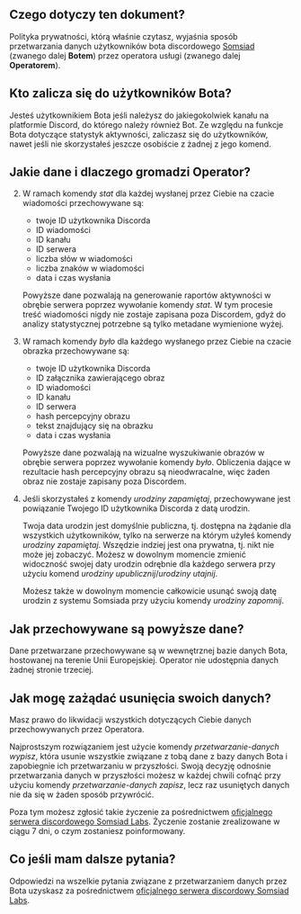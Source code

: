 ## Czego dotyczy ten dokument?

Polityka prywatności, którą właśnie czytasz, wyjaśnia sposób przetwarzania danych użytkowników bota discordowego [Somsiad](https://somsiad.net) (zwanego dalej **Botem**) przez operatora usługi (zwanego dalej **Operatorem**).

## Kto zalicza się do użytkowników Bota?

Jesteś użytkownikiem Bota jeśli należysz do jakiegokolwiek kanału na platformie Discord, do którego należy również Bot.
Ze względu na funkcje Bota dotyczące statystyk aktywności, zaliczasz się do użytkowników, nawet jeśli nie skorzystałeś jeszcze osobiście z żadnej z jego komend.

## Jakie dane i dlaczego gromadzi Operator?

2. W ramach komendy _stat_ dla każdej wysłanej przez Ciebie na czacie wiadomości przechowywane są:

    - twoje ID użytkownika Discorda
    - ID wiadomości
    - ID kanału
    - ID serwera
    - liczba słów w wiadomości
    - liczba znaków w wiadomości
    - data i czas wysłania

    Powyższe dane pozwalają na generowanie raportów aktywności w obrębie serwera poprzez wywołanie komendy _stat_.
    W tym procesie treść wiadomości nigdy nie zostaje zapisana poza Discordem, gdyż do analizy statystycznej potrzebne są tylko metadane wymienione wyżej.

1. W ramach komendy _było_ dla każdego wysłanego przez Ciebie na czacie obrazka przechowywane są:

    - twoje ID użytkownika Discorda
    - ID załącznika zawierającego obraz
    - ID wiadomości
    - ID kanału
    - ID serwera
    - hash percepcyjny obrazu
    - tekst znajdujący się na obrazku
    - data i czas wysłania

    Powyższe dane pozwalają na wizualne wyszukiwanie obrazów w obrębie serwera poprzez wywołanie komendy _było_.
    Obliczenia dające w rezultacie hash percepcyjny obrazu są nieodwracalne, więc żaden obraz nie zostaje zapisany poza Discordem.

1. Jeśli skorzystałeś z komendy _urodziny zapamiętaj_, przechowywane jest powiązanie Twojego ID użytkownika Discorda z datą urodzin.

    Twoja data urodzin jest domyślnie publiczna, tj. dostępna na żądanie dla wszystkich użytkowników, tylko na serwerze na którym użyłeś komendy _urodziny zapamiętaj_. Wszędzie indziej jest ona prywatna, tj. nikt nie może jej zobaczyć. Możesz w dowolnym momencie zmienić widoczność swojej daty urodzin odrębnie dla każdego serwera przy użyciu komend _urodziny upublicznij_/_urodziny utajnij_.

    Możesz także w dowolnym momencie całkowicie usunąć swoją datę urodzin z systemu Somsiada przy użyciu komendy _urodziny zapomnij_.

## Jak przechowywane są powyższe dane?

Dane przetwarzane przechowywane są w wewnętrznej bazie danych Bota, hostowanej na terenie Unii Europejskiej. Operator nie udostępnia danych żadnej stronie trzeciej.

## Jak mogę zażądać usunięcia swoich danych?

Masz prawo do likwidacji wszystkich dotyczących Ciebie danych przechowywanych przez Operatora.

Najprostszym rozwiązaniem jest użycie komendy _przetwarzanie-danych wypisz_, która usunie wszystkie związane z tobą dane z bazy danych Bota i zapobiegnie ich przetwarzaniu w przyszłości. Swoją decyzję odnośnie przetwarzania danych w przyszłości możesz w każdej chwili cofnąć przy użyciu komendy _przetwarzanie-danych zapisz_, lecz raz usuniętych danych nie da się w żaden sposób przywrócić.

Poza tym możesz zgłosić takie życzenie za pośrednictwem [oficjalnego serwera discordowego Somsiad Labs](http://discord.gg/xRCpDs7). Życzenie zostanie zrealizowane w ciągu 7 dni, o czym zostaniesz poinformowany.

## Co jeśli mam dalsze pytania?

Odpowiedzi na wszelkie pytania związane z przetwarzaniem danych przez Bota uzyskasz za pośrednictwem [oficjalnego serwera discordowy Somsiad Labs](http://discord.gg/xRCpDs7).
